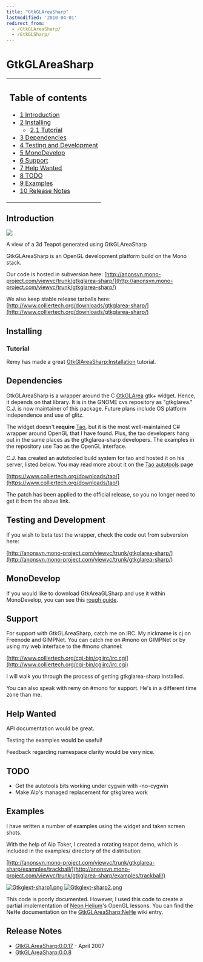 ```yaml
---
title: "GtkGLAreaSharp"
lastmodified: '2010-04-01'
redirect_from:
  - /GtkGLAreaSharp/
  - /GtkGLSharp/
---
```


GtkGLAreaSharp
==============

<table>
<col width="100%" />
<tbody>
<tr class="odd">
<td align="left"><h2>Table of contents</h2>
<ul>
<li><a href="#introduction">1 Introduction</a></li>
<li><a href="#installing">2 Installing</a>
<ul>
<li><a href="#tutorial">2.1 Tutorial</a></li>
</ul></li>
<li><a href="#dependencies">3 Dependencies</a></li>
<li><a href="#testing-and-development">4 Testing and Development</a></li>
<li><a href="#monodevelop">5 MonoDevelop</a></li>
<li><a href="#support">6 Support</a></li>
<li><a href="#help-wanted">7 Help Wanted</a></li>
<li><a href="#todo">8 TODO</a></li>
<li><a href="#examples">9 Examples</a></li>
<li><a href="#release-notes">10 Release Notes</a></li>
</ul></td>
</tr>
</tbody>
</table>

Introduction
------------

[![](/archived/images/8/8a/Gtkglext-sharp1.png)](/archived/images/8/8a/Gtkglext-sharp1.png)

A view of a 3d Teapot generated using GtkGLAreaSharp

GtkGLAreaSharp is an OpenGL development platform build on the Mono stack.

Our code is hosted in subversion here: [http://anonsvn.mono-project.com/viewvc/trunk/gtkglarea-sharp/](http://anonsvn.mono-project.com/viewvc/trunk/gtkglarea-sharp/)

We also keep stable release tarballs here: [http://www.colliertech.org/downloads/gtkglarea-sharp/](http://www.colliertech.org/downloads/gtkglarea-sharp/)

Installing
----------

### Tutorial

Remy has made a great [GtkGlAreaSharp:Installation](/GtkGlAreaSharp:Installation "GtkGlAreaSharp:Installation") tutorial.

Dependencies
------------

GtkGLAreaSharp is a wrapper around the C [GtkGLArea](/GtkGLArea "GtkGLArea") gtk+ widget. Hence, it depends on that library. It is in the GNOME cvs repository as "gtkglarea." C.J. is now maintainer of this package. Future plans include OS platform independence and use of glitz.

The widget doesn't **require** [Tao](/Tao "Tao"), but it is the most well-maintained C# wrapper around OpenGL that I have found. Plus, the tao developers hang out in the same places as the gtkglarea-sharp developers. The examples in the repository use Tao as the OpenGL interface.

C.J. has created an autotooled build system for tao and hosted it on his server, listed below. You may read more about it on the [Tao autotools](/Tao_autotools "Tao autotools") page

[https://www.colliertech.org/downloads/tao/](https://www.colliertech.org/downloads/tao/)

The patch has been applied to the official release, so you no longer need to get it from the above link.

Testing and Development
-----------------------

If you wish to beta test the wrapper, check the code out from subversion here:

[http://anonsvn.mono-project.com/viewvc/trunk/gtkglarea-sharp/](http://anonsvn.mono-project.com/viewvc/trunk/gtkglarea-sharp/)

MonoDevelop
-----------

If you would like to download GtkAreaGLSharp and use it within MonoDevelop, you can see this [rough guide](/GtkGLAreaSharp:With_MonoDevelop "GtkGLAreaSharp:With MonoDevelop").

Support
-------

For support with GtkGLAreaSharp, catch me on IRC. My nickname is cj on Freenode and GIMPNet. You can catch me on #mono on GIMPNet or by using my web interface to the #mono channel:

[http://www.colliertech.org/cgi-bin/cgiirc/irc.cgi](http://www.colliertech.org/cgi-bin/cgiirc/irc.cgi)

I will walk you through the process of getting gtkglarea-sharp installed.

You can also speak with remy on #mono for support. He's in a different time zone than me.

Help Wanted
-----------

API documentation would be great.

Testing the examples would be useful!

Feedback regarding namespace clarity would be very nice.

TODO
----

-   Get the autotools bits working under cygwin with -no-cygwin
-   Make Alp's managed replacement for gtkglarea work

Examples
--------

I have written a number of examples using the widget and taken screen shots.

With the help of Alp Toker, I created a rotating teapot demo, which is included in the examples/ directory of the distribution:

[http://anonsvn.mono-project.com/viewvc/trunk/gtkglarea-sharp/examples/trackball/](http://anonsvn.mono-project.com/viewvc/trunk/gtkglarea-sharp/examples/trackball/)

 [![Gtkglext-sharp1.png](/archived/images/8/8a/Gtkglext-sharp1.png)](/archived/images/8/8a/Gtkglext-sharp1.png) [![Gtkglext-sharp2.png](/archived/images/b/b7/Gtkglext-sharp2.png)](/archived/images/b/b7/Gtkglext-sharp2.png)

 This code is poorly documented. However, I used this code to create a partial implementation of [Neon Helium](http://nehe.gamedev.net/)'s OpenGL lessons. You can find the NeHe documentation on the [GtkGLAreaSharp:NeHe](/GtkGLAreaSharp:NeHe "GtkGLAreaSharp:NeHe") wiki entry.

Release Notes
-------------

-   [GtkGLAreaSharp:0.0.17](/GtkGLAreaSharp:0.0.17 "GtkGLAreaSharp:0.0.17") - April 2007
-   [GtkGLAreaSharp:0.0.8](/GtkGLAreaSharp:0.0.8 "GtkGLAreaSharp:0.0.8")


